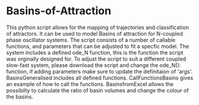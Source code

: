 # Basins-of-Attraction
This python script allows for the mapping of trajectories and classification of attractors. It can be used to model Basins of attraction for N-coupled phase oscillator systems.
The script consists of a number of callable functions, and parameters that can be adjusted to fit a specfic model. The system includes a defined ode_N function, this is the function the script was orginally designed for. To adjust the script to suit a different coupled slow-fast system, please download the script and change the ode_N(): function, if adding parameters make sure to update the definitaion of 'args'.
BasinsGeneralised includes all defined functions.
CallFunctionsBasins gives an example of how to call the functions. 
BasinsfromExcel allows the possibilty to calculate the ratio of basin volumes and change the colour of the basins.
